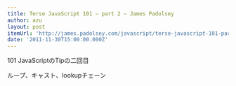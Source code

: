 ```yaml
---
title: Terse JavaScript 101 – part 2 – James Padolsey
author: azu
layout: post
itemUrl: 'http://james.padolsey.com/javascript/terse-javascript-101-part-2/'
date: '2011-11-30T15:00:00.000Z'
---
```

101 JavaScriptのTipの二回目

ループ、キャスト、lookupチェーン
